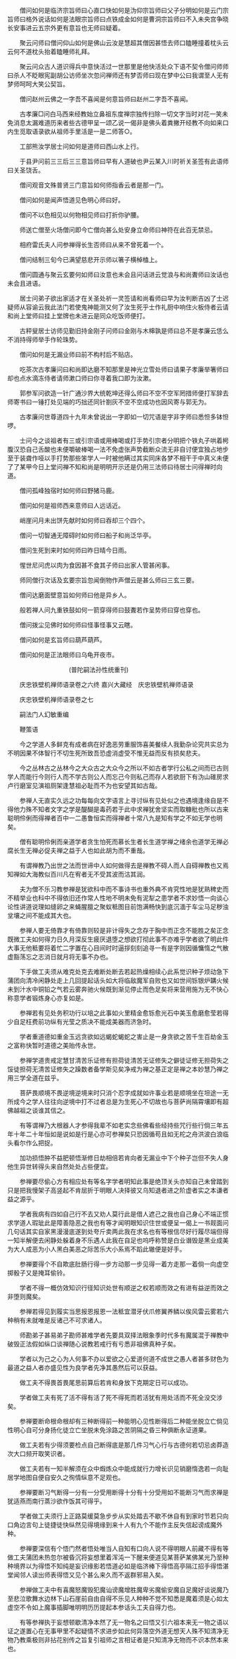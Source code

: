 <!-- { "loadSidebar": true } -->
　　僧问如何是临济宗旨师曰心直口快如何是沩仰宗旨师曰父子分明如何是云门宗旨师曰格外说话如何是法眼宗旨师曰点铁成金如何是曹洞宗旨师曰不入未央宫争晓长安事进云五宗外更有意旨也无师曰疑着。

　　聚云问师曰僧问仰山如何是佛山云汝是慧超其僧因甚悟去师口瞌睡撞着枕头云云何不道枕头抬着瞌睡师礼拜。

　　聚云问众古人道识得兵中意快活过一世那里是他快活处众下语不契令僧问师师曰杀人不眨眼宪副胡公访师坐次忽问禅师还有梦否师曰现在梦中公曰我谓至人无有梦师呵呵大笑公契旨。

　　僧问赵州云佛之一字吾不喜闻是何意旨师曰赵州二字吾不喜闻。

　　古孝廉□问白马西来经教始立鼻祖东度禅宗独传扫除一切文字当时对花一笑未免消息太漏难道历来者些古德甲呈一颂乙说一偈非是佛头着粪撇开经教不向如来口内生觅取语录欲从祖师手里活是一是二师答○。

　　工部熊汝学居士问如何是道师曰西山水上行。

　　于县尹问前三三后三三意旨师曰早有人道破也尹云某入川时祈关圣签有此语师曰关圣饶舌。

　　僧问观音文殊普贤三门意旨如何师指香云者是那一门。

　　僧问如何是闻声悟道见色明心师曰好。

　　僧问不以色相见以何物相见师曰打折你驴腰。

　　师送亡僧至火场僧问即今亡僧向甚么处安身立命师曰神符在此百无禁忌。

　　相府雷氏夫人问参禅得长生否师曰从来不曾死着一个。

　　僧问结制三旬今已满望慈悲开示师以箸子横棹榼上。

　　僧问圆通与聚云玄要何如师曰汝意也未会且问话进云觉浪与和尚聻师曰汝话也未会且进语。

　　居士问弟子欲出家适才在关圣处祈一灵签请和尚看师曰早为汝判断吉凶了士迟疑师从容谕云我此法门若使鬼神能测又何了汝生死乎士作礼厨中响住火板侍者云请和尚上堂师曰挂上堂牌也未进云是同众吃饭师便打。

　　古秤叟居士访师见勤旧持金刚子问师曰金刚与木梙孰是师曰总不是孝廉云恁么不消持得师举手作轮珠势。

　　僧问如何是无漏业师曰前不构村后不贴店。

　　吃茶次古孝廉问曰和尚即达磨不知那里是神光立雪处师曰请果子孝廉举箸师曰却也点水滴冻侍者请师漱口师曰你寻着我口即为汝漱。

　　郭参军问欲造一针广通沙界大统乾坤还得么师曰不空不空军罔措师便打军辞去师寄书曰一锤打处见端的巧拙还同针劄灰不空不空成功也因风寄与郭无为。

　　古孝廉问世尊道四十九年未曾说出一字即如一切咒语是字非字师曰悉怛多钵怛啰。

　　士问今之谈祖者有三或引宗语或用棒喝或打手势引宗者分明把个铁丸子哄着枵腹汉恐自己舌酸也未便嚼破棒喝一法不免虚张声势截断众流无非自讨便宜独占地步至于装聋作哑以手打势那些笨学人一时被他瞒过其实同床各梦不相干于中真义未便了了某甲今日上堂问禅不知和尚是明明开示还是仍用三法师曰待居士问得禅时向道。

　　僧问孤峰独宿时如何师曰野猪马鹿。

　　僧问如何是祖师西来意师曰人远话近。

　　峭崖问月未出饼先献时如何师曰吞却三个四个。

　　僧问一切智通无障碍时如何师曰船子和尚泛华亭。

　　僧问生死到来时如何师曰昨日晴今日雨。

　　惺世尼问虎以肉为食因甚不食其子师曰出家人管甚闲事。

　　师同僧行次话及玄要宗旨忽闻倒物作声僧云是甚么师曰三玄三要。

　　僧问达磨面壁意旨如何师曰他是异乡人。

　　般若禅人问九重铁鼓如何一箭穿得师曰鼓聻若作呈势师曰穿也穿也。

　　僧问拨尘见佛时如何师曰怪事怪事又云瞎。

　　僧问如何是玄旨师曰葫芦葫芦。

　　僧问如何是正法眼师曰乌龟开夜市。

　　　　　　　　　　(普陀嗣法孙性统重刊)

　　庆忠铁壁机禅师语录卷之六终
嘉兴大藏经　庆忠铁壁机禅师语录


　　庆忠铁壁机禅师语录卷之七

　　嗣法门人幻敏重编

　　鞭策语

　　今之学道人多鲜克有成者病在好逸恶劳重服饰喜美餐续人我勤杂论究共实总为不明因果不体智行不切生死所致吾恐虚消虚受不惟无益而反有损矣悲夫。

　　今之丛林古之丛林今之大众古之大众今之所以不如古者学行公私之间而已古则学人而能行今则行人而不学古则公人而忘己今则私己而存人若欲厨下有沩山碓房求卢行磨室见演祖厕架逢慧祖必耻而不为也安望其如古哉。

　　参禅人无直实久远之功每每向文字语言上寻讨纵有见处似之也遇境逢缘自是不得他力殊不知者文字之学是醍醐是毒药若于此中求禅犹舍坚实而取糠秕也所以古来聪明伶俐而得禅者百中一二愚鲁恒实而得禅者十常八九是知有学之不如无学也明矣。

　　僧有聪明伶俐而亲道学者贪生怕死而慕长生者长生道学禅之绪余也道学无禅必腐长生无禅必促夫禅之益于人也如此胡为而不重哉。

　　有谓禅教乃出世之法而世谛中人如何做得去是禅教不碍人而人自碍禅教也又焉知禅如大海教似百川凡在宥者无不受其波而沽其润。

　　夫为僧不乐习教参禅是犹欲科中而不事诗书也重外典不肯究性地是犹熟稗史而不精举业也科中不得依旧还作常人性地不明未免有泥犁之患学者不求妙悟一向谈心论性讲道说理如缝卵之来蝇腥膻之聚蚁秪图目前饱满畅快到底沉湎于车尘马足秽浊坌壤之间不能成其大也。

　　参禅人要无倚靠才有倚靠则较是非计得失之念存于胸中而正念不能胜之矣正念既微工夫如何得力日久月深反生疲厌退堕之想欲打彻此事不亦难乎学者欲了明此件大事无他秪要将着忙二字置在心目间时时逼拶刻刻追寻一有是字则因循慵惰之气散虚豁荡忘之志消日就月将无事不办也。

　　下手做工夫须从难克处克去难断处断去若起热燥相续心此系觉识种子烦动急下蒲团向清冷闲静处走上几回提起话头如大将临敌魔军自败也又如世间铄银炉韝火候未到汁水中铜铅之气若云雾奔驰火候既到渐见停止而色足矣将来营用施为无不快心称意学者锻炼身心亦复如是。

　　参禅若有见处务积功行以培之此事如火里精金愈铄愈光石中美玉愈磨愈莹若得少自足枉费前功纵有光莹之质决不能成美器而济急时。

　　学者重道德如重金玉远贪欲如远蝎蛇蝎蛇之害止是一身贪欲之苦千生百劫金玉之富称快暂时道德之美贻传永世。

　　参禅学道贵戒定慧甘清苦乐证修有担荷徒清苦无证修失之僻徒证修无担荷失之馁徒担荷无清苦证修失之躁数者备学斯见矣净戒为禅之基正定是禅之本妙慧乃禅之用三学全道在兹乎。

　　菩萨畏顺境不畏逆境逆境来时只消个忍字成就如许事业若是顺境坐在坦途一无所成今之学人往往向逆境中打不过者总是为生死心不切故也与菩萨尚隔霄壤即有超佛越祖之谈谁其信之。

　　有等谓禅乃大根器人才参得我辈不如老实念些佛看些经持些咒行些行倘三年五年十年二十年恒如是说如是行是心亦可参禅矣只恐因循苟且如无柁之舟洪波白浪临头看尔作么把捉。

　　加功损悟肿不益肥顿悟渐修日劫相倍若肯向者无漏业中下个种子岂但不失人身他生异世转得头来自然处处占些便宜。

　　参禅要尽偷心方有相应处有等名字学者明知此事是绝顶关头亦知自己未曾踏到只是把我慢架子高竖起不肯屈折于明眼人决择彼又乌知退者进之阶虚者实之本谦者益之源乎。

　　学者我病有四如自己行不去又劝人莫行此是借人遮己之我也自己身心不端正惯求学道人瑕玼此是障善隐恶之我也有等才闻明眼知识住世或便呈一偈上一书觌面问几句话其实自家黑漫漫底遂到处夸斤卖两此我在求名也有等根信尽好行履尽端但得一知半解便去闲静处躲着身不乐遇人此我在自足也呜呼称赞是白业谮毁是黑业成美为大人成恶为小人黑白美恶之际苦乐大小系焉不蹈此辙便是好手。

　　参禅要得个不自欺底肚肠行得一步方动那一步见得一着方走那一着倘一向虚空掷骰子又是掩耳偷铃。

　　学者不得一概仿效知识行径知识处世有顺逆之权若顺而效之有进有益逆而效之非堕则魔矣。

　　参禅若得见到履实当思报恩报恩一法秪宜潜牙伏爪修翼养鳞以俟风雷云雾若六种稍有未就唯是反诸己不可求诸人。

　　师勘弟子甚易弟子勘师甚难学者先要具双择法眼象季时代多有魔属混于禅教中破毁正法假如纵口谈禅随心说教若戒行有亏悉非祖佛真种子矣。

　　学者以为己之心为人何事不办以爱欲之心爱道何道不成世之愚人者甚多财色为最道之益人者亦盛见性为良学者先净其愚然后可以获益。

　　做工夫不得畏首畏尾思前算后若肯和身放下克期定日可以成功。

　　学者做工夫有死了活不得有活了死不得死而若活犹有用处活而不死全没交涉矣。

　　参禅要断命根命根却有三种断得前一种能明心见性断得后二种能坐脱立亡倘见性明心自可分身扬化徒立亡坐脱未免涂路之苦阴隔之昏三种俱断永证道果。

　　做工夫若有少得须要检点自己断得底是那几件习气心行与古德何若切忌卤莽造次大口频开取笑识者。

　　做工夫若有一知半解须在众中煆炼众中能成就行力增长识见销磨惰逸若一向耻居学地图自便自安久之徇情纵意不足观也。

　　参禅要断习气断得一分有一分受用断得十分有十分受用如不能断习气而求禅是犹适燕而南行蒸沙欲作饭其可得乎。

　　学者做工夫须行上正路莫缓莫急步步从实处踏去不歇不休自有到家时节若只向口角边言句上徒捷徒快纵然见得境缘到来十人有九个不能作主反失信起谤成魔外种。

　　参禅要深信有个悟门然者悟处唯当人自知有口向人说不得明眼人前藏不得有等做工夫蒲团未热忽尔被昏沉将妄想里着浑沌一下醒来便道见某菩萨某佛某光乃至种种境界以为得悟不知纯是妄识缘影若悟道必如是临济棒下得悟高亭隔江招手得悟湛堂闻邻人读出师表得悟又见个甚么来久而不返群邪易入矣。

　　参禅做工夫中有喜魔怒魔毁犯魔讪谤魔增胜魔卑劣魔偷安魔自足魔好谈说魔乃至悲泣歌舞水边林下山石崖前自由自得不乐见人种种不觉不知悉是魔着须是心如太虚空不令如上魔事插脚唯明明历历提起本参话头工夫自得力也。

　　有等参禅执于妄想顿歇清净本然了无一物名之曰悟又引六祖本来无一物之语以证之遂置心在无事甲里不起疑情不求进步如此何异落空外道无想天人殊不知清净无物乃教乘极则非拈花别传之旨复引祖师之言相证者是只知清净无物而不识本然本来也。

